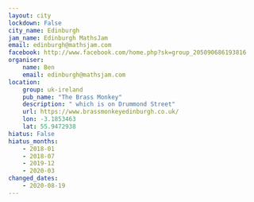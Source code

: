 ```yaml
---
layout: city                                           
lockdown: False
city_name: Edinburgh                                                               
jam_name: Edinburgh MathsJam
email: edinburgh@mathsjam.com
facebook: http://www.facebook.com/home.php?sk=group_205090686193816
organiser:
    name: Ben
    email: edinburgh@mathsjam.com
location:
    group: uk-ireland
    pub_name: "The Brass Monkey"
    description: " which is on Drummond Street"
    url: https://www.brassmonkeyedinburgh.co.uk/
    lon: -3.1853463
    lat: 55.9472938
hiatus: False
hiatus_months:
    - 2018-01
    - 2018-07
    - 2019-12
    - 2020-03
changed_dates:
    - 2020-08-19
---
```

